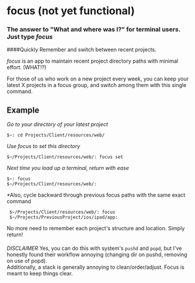 focus (not yet functional)
=====

### The answer to "What and where was I?" for terminal users.  Just type _focus_

####Quickly Remember and switch between recent projects.

*focus* is an app to maintain recent project directory paths with minimal effort.  (WHAT!?)

For those of us who work on a new project every week, you can keep your latest X projects in a focus group, 
and switch among them with this single command.

## Example

*Go to your directory of your latest project*

    $~: cd Projects/Client/resources/web/
    
*Use focus to set this directory*

    $~/Projects/Client/resources/web/: focus set
  
*Next time you load up a terminal, return with ease*

    $~: focus
    $~/Projects/Client/resources/web/: 

*Also, cycle backward through previous focus paths with the same exact command

     $~/Projects/Client/resources/web/: focus   
     $~/Projects/PreviousProject/ios/ipad/app:      

No more need to remember each project's structure and location.  Simply return!
  
####
*DISCLAIMER* Yes, you can do this with system's `pushd` and `popd`, but I've honestly found their workflow annoying (changing dir on pushd, removing on use of popd).  
Additionally, a stack is generally annoying to clean/order/adjust.  Focus is meant to keep things clear.

